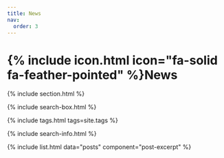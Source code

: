 ```yaml
---
title: News
nav:
  order: 3
---
```


# {% include icon.html icon="fa-solid fa-feather-pointed" %}News

{% include section.html %}

{% include search-box.html %}

{% include tags.html tags=site.tags %}

{% include search-info.html %}

{% include list.html data="posts" component="post-excerpt" %}
